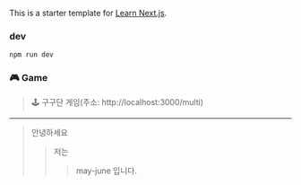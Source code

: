 This is a starter template for [Learn Next.js](https://nextjs.org/learn).

### dev

    npm run dev

### 🎮 Game

> 🕹 구구단 게임(주소: http://localhost:3000/multi)

---

> 안녕하세요
>
> > 저는
> >
> > > may-june 입니다.
